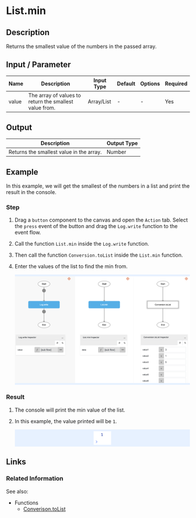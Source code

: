 # List.min

## Description

Returns the smallest value of the numbers in the passed array.

## Input / Parameter

| Name | Description | Input Type | Default | Options | Required |
| ------ | ------ | ------ | ------ | ------ | ------ |
| value | The array of values to return the smallest value from. | Array/List | - | - | Yes |

## Output

| Description | Output Type |
| ------ | ------ |
| Returns the smallest value in the array. | Number |

## Example

In this example, we will get the smallest of the numbers in a list and print the result in the console.

### Step

1. Drag a `button` component to the canvas and open the `Action` tab. Select the `press` event of the button and drag the `Log.write` function to the event flow.
2. Call the function `List.min` inside the `Log.write` function.
3. Then call the function `Conversion.toList` inside the `List.min` function.
4. Enter the values of the list to find the min from.

    <div style="display:flex; align-items:center; justify-content:center; background-color: #E7F1FF;">
        <img src="./min-step-1.png"
        style="width: 100%; padding: 5px;"/>
    </div>

### Result

1. The console will print the min value of the list.
2. In this example, the value printed will be `1`.

    <div style="display:flex; align-items:center; justify-content:center; background-color: #E7F1FF;">
        <img src="./min-result-1.png"
        style="width: 10%; padding: 5px;"/>
    </div>

## Links

### Related Information

See also:

- Functions
    - [Converison.toList](/document/client/2-5-actions-and-visual-logic/action-reference/react-native/Conversion/toList/toList.md)